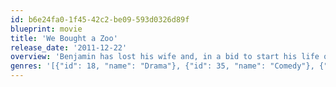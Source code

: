 ```yaml
---
id: b6e24fa0-1f45-42c2-be09-593d0326d89f
blueprint: movie
title: 'We Bought a Zoo'
release_date: '2011-12-22'
overview: 'Benjamin has lost his wife and, in a bid to start his life over, purchases a large house that has a zoo – welcome news for his daughter, but his son is not happy about it. The zoo is need of renovation and Benjamin sets about the work with the head keeper and the rest of the staff, but, the zoo soon runs into financial trouble.'
genres: '[{"id": 18, "name": "Drama"}, {"id": 35, "name": "Comedy"}, {"id": 10751, "name": "Family"}]'
---
```


